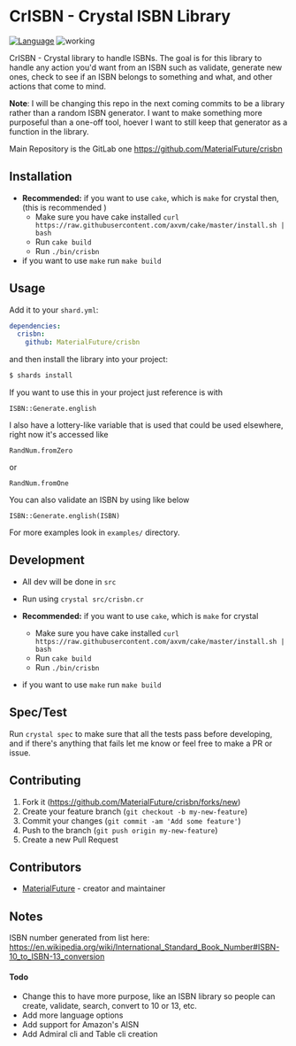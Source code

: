 # CrISBN - Crystal ISBN Library
[![Language](https://img.shields.io/badge/language-crystal-776791.svg)](https://github.com/crystal-lang/crystal)
![working](https://img.shields.io/badge/stability-working-success.svg)

CrISBN - Crystal library to handle ISBNs. The goal is for this library to handle any action you'd want from an ISBN such as validate, generate new ones, check to see if an ISBN belongs to something and what, and other actions that come to mind.

**Note**: I will be changing this repo in the next coming commits to be a library rather than a random ISBN generator. I want to make something more purposeful than a one-off tool, hoever I want to still keep that generator as a function in the library.

Main Repository is the GitLab one <https://github.com/MaterialFuture/crisbn>

## Installation
- **Recommended:** if you want to use `cake`, which is `make` for crystal then, (this is recommended )
  - Make sure you have cake installed `curl https://raw.githubusercontent.com/axvm/cake/master/install.sh | bash`
  - Run `cake build`
  - Run `./bin/crisbn`
- if you want to use `make` run `make build`

## Usage
Add it to your `shard.yml`:

```yml
dependencies:
  crisbn:
    github: MaterialFuture/crisbn
```

and then install the library into your project:
```bash
$ shards install
```

If you want to use this in your project just reference is with 
```cr
ISBN::Generate.english
```

I also have a lottery-like variable that is used that could be used elsewhere, right now it's accessed like 
```cr
RandNum.fromZero
```
or
```cr
RandNum.fromOne
```

You can also validate an ISBN by using like below
```cr
ISBN::Generate.english(ISBN)
```

For more examples look in `examples/` directory.

## Development
- All dev will be done in `src`
- Run using `crystal src/crisbn.cr`

- **Recommended:** if you want to use `cake`, which is `make` for crystal
  - Make sure you have cake installed `curl https://raw.githubusercontent.com/axvm/cake/master/install.sh | bash`
  - Run `cake build`
  - Run `./bin/crisbn`
- if you want to use `make` run `make build`

## Spec/Test
Run `crystal spec` to make sure that all the tests pass before developing, and if there's anything that fails let me know or feel free to make a PR or issue.

## Contributing
1. Fork it (<https://github.com/MaterialFuture/crisbn/forks/new>)
2. Create your feature branch (`git checkout -b my-new-feature`)
3. Commit your changes (`git commit -am 'Add some feature'`)
4. Push to the branch (`git push origin my-new-feature`)
5. Create a new Pull Request

## Contributors
- [MaterialFuture](https://github.com/materialfuture) - creator and maintainer

## Notes
ISBN number generated from list here: <https://en.wikipedia.org/wiki/International_Standard_Book_Number#ISBN-10_to_ISBN-13_conversion>

#### Todo
- Change this to have more purpose, like an ISBN library so people can create, validate, search, convert to 10 or 13, etc.
- Add more language options
- Add support for Amazon's AISN
- Add Admiral cli and Table cli creation